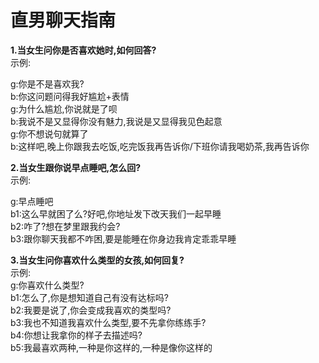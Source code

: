 # 直男聊天指南
**1.当女生问你是否喜欢她时,如何回答?**  
  示例:  
  
  g:你是不是喜欢我?   
  b:你这问题问得我好尴尬+表情  
  g:为什么尴尬,你说就是了呗  
  b:我说不是又显得你没有魅力,我说是又显得我见色起意  
  g:你不想说句就算了  
  b:这样吧,晚上你跟我去吃饭,吃完饭我再告诉你/下班你请我喝奶茶,我再告诉你  

**2.当女生跟你说早点睡吧,怎么回?**  
  示例:
 
  g:早点睡吧  
  b1:这么早就困了么?好吧,你地址发下改天我们一起早睡  
  b2:咋了?想在梦里跟我约会?  
  b3:跟你聊天我都不咋困,要是能睡在你身边我肯定乖乖早睡  
  
**3.当女生问你喜欢什么类型的女孩,如何回复?**  
  示例:  
  g:你喜欢什么类型?  
  b1:怎么了,你是想知道自己有没有达标吗?  
  b2:我要是说了,你会变成我喜欢的类型吗?  
  b3:我也不知道我喜欢什么类型,要不先拿你练练手?  
  b4:你想让我拿你的样子去描述吗?  
  b5:我最喜欢两种,一种是你这样的,一种是像你这样的